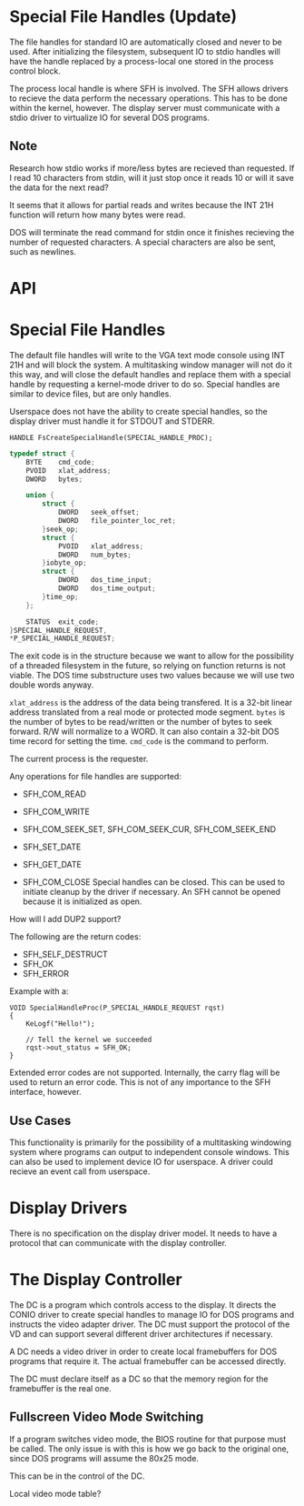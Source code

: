 # Special File Handles (Update)

The file handles for standard IO are automatically closed and never to be used. After initializing the filesystem, subsequent IO to stdio handles will have the handle replaced by a process-local one stored in the process control block.

The process local handle is where SFH is involved. The SFH allows drivers to recieve the data perform the necessary operations. This has to be done within the kernel, however. The display server must communicate with a stdio driver to virtualize IO for several DOS programs.

## Note

Research how stdio works if more/less bytes are recieved than requested. If I read 10 characters from stdin, will it just stop once it reads 10 or will it save the data for the next read?

It seems that it allows for partial reads and writes because the INT 21H function will return how many bytes were read.

DOS will terminate the read command for stdin once it finishes recieving the number of requested characters. A special characters are also be sent, such as newlines.

# API

# Special File Handles

The default file handles will write to the VGA text mode console using INT 21H and will block the system. A multitasking window manager will not do it this way, and will close the default handles and replace them with a special handle by requesting a kernel-mode driver to do so. Special handles are similar to device files, but are only handles.

Userspace does not have the ability to create special handles, so the display driver must handle it for STDOUT and STDERR.

```
HANDLE FsCreateSpecialHandle(SPECIAL_HANDLE_PROC);
```

```c
typedef struct {
    BYTE    cmd_code;
    PVOID   xlat_address;
    DWORD   bytes;

    union {
        struct {
            DWORD   seek_offset;
            DWORD   file_pointer_loc_ret;
        }seek_op;
        struct {
            PVOID   xlat_address;
            DWORD   num_bytes;
        }iobyte_op;
        struct {
            DWORD   dos_time_input;
            DWORD   dos_time_output;
        }time_op;
    };

    STATUS  exit_code;
}SPECIAL_HANDLE_REQUEST,
*P_SPECIAL_HANDLE_REQUEST;
```

The exit code is in the structure because we want to allow for the possibility of a threaded filesystem in the future, so relying on function returns is not viable. The DOS time substructure uses two values because we will use two double words anyway.

`xlat_address` is the address of the data being transfered. It is a 32-bit linear address translated from a real mode or protected mode segment.
`bytes` is the number of bytes to be read/written or the number of bytes to seek forward. R/W will normalize to a WORD. It can also contain a 32-bit DOS time record for setting the time.
`cmd_code` is the command to perform.

The current process is the requester.

Any operations for file handles are supported:
* SFH_COM_READ
* SFH_COM_WRITE
* SFH_COM_SEEK_SET, SFH_COM_SEEK_CUR, SFH_COM_SEEK_END
* SFH_SET_DATE
* SFH_GET_DATE

* SFH_COM_CLOSE
Special handles can be closed. This can be used to initiate cleanup by the driver if necessary. An SFH cannot be opened because it is initialized as open.

How will I add DUP2 support?

The following are the return codes:
* SFH_SELF_DESTRUCT
* SFH_OK
* SFH_ERROR

Example with a:
```
VOID SpecialHandleProc(P_SPECIAL_HANDLE_REQUEST rqst)
{
    KeLogf("Hello!");

    // Tell the kernel we succeeded
    rqst->out_status = SFH_OK;
}
```

Extended error codes are not supported. Internally, the carry flag will be used to return an error code. This is not of any importance to the SFH interface, however.

## Use Cases

This functionality is primarily for the possibility of a multitasking windowing system where programs can output to independent console windows. This can also be used to implement device IO for userspace. A driver could recieve an event call from userspace.

# Display Drivers

There is no specification on the display driver model. It needs to have a protocol that can communicate with the display controller.

# The Display Controller

The DC is a program which controls access to the display. It directs the CONIO driver to create special handles to manage IO for DOS programs and instructs the video adapter driver. The DC must support the protocol of the VD and can support several different driver architectures if necessary.

A DC needs a video driver in order to create local framebuffers for DOS programs that require it. The actual framebuffer can be accessed directly.

The DC must declare itself as a DC so that the memory region for the framebuffer is the real one.

## Fullscreen Video Mode Switching

If a program switches video mode, the BIOS routine for that purpose must be called. The only issue is with this is how we go back to the original one, since DOS programs will assume the 80x25 mode.

This can be in the control of the DC.

Local video mode table?
